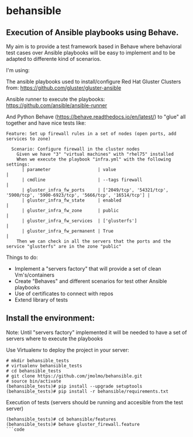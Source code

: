 # behansible

Execution of Ansible playbooks using Behave.
--------------------------------------------

My aim is to provide a test framework based in Behave where behavioral test cases over Ansible playbooks will be easy to implement and to be adapted to differente kind of scenarios.

I'm using:

The ansible playbooks used to install/configure Red Hat Gluster Clusters from:
https://github.com/gluster/gluster-ansible

Ansible runner to execute the playbooks:
https://github.com/ansible/ansible-runner

And Python Behave (https://behave.readthedocs.io/en/latest/) to "glue" all together and have nice tests like:

```
Feature: Set up firewall rules in a set of nodes (open ports, add services to zone)

  Scenario: Configure firewall in the cluster nodes
    Given we have "3" "virtual machines" with "rhel75" installed
    When we execute the playbook "infra.yml" with the following settings:
      | parameter                  | value                                                                           |
      | cmdline                    | --tags firewall                                                                 |
      | gluster_infra_fw_ports     | ['2049/tcp', '54321/tcp', '5900/tcp', '5900-6923/tcp', '5666/tcp', '16514/tcp'] |
      | gluster_infra_fw_state     | enabled                                                                         |
      | gluster_infra_fw_zone      | public                                                                          |
      | gluster_infra_fw_services  | ['glusterfs']                                                                   |
      | gluster_infra_fw_permanent | True                                                                            |
    Then we can check in all the servers that the ports and the service "glusterfs" are in the zone "public"

```



Things to do:
- Implement a "servers factory" that will provide a set of clean Vm's/containers
- Create "Behaves" and different scenarios for test other Ansible playbooks
- Use of certificates to connect with repos
- Extend library of tests


Install the environment:
------------------------
Note: Until "servers factory" implemented it will be needed to have a set of servers where to execute the playbooks

Use Virtualenv to deploy the project in your server:

```
# mkdir behansible_tests
# virtualenv behansible_tests
# cd behansible_tests
# git clone https://github.com/jmolmo/behansible.git
# source bin/activate
(behansible_tests)# pip install --upgrade setuptools
(behansible_tests)# pip install -r behansible/requirements.txt
```

Execution of tests (servers should be running and accesible from the test server)

```
(behansible_tests)# cd behansible/features
(behansible_tests)# behave gluster_firewall.feature
```code

